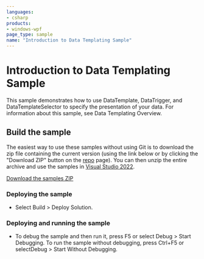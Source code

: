```yaml
---
languages:
- csharp
products:
- windows-wpf
page_type: sample
name: "Introduction to Data Templating Sample"
---
```


# Introduction to Data Templating Sample
This sample demonstrates how to use DataTemplate, DataTrigger, and DataTemplateSelector to specify the presentation of your data. For information about this sample, see Data Templating Overview.

## Build the sample
The easiest way to use these samples without using Git is to download the zip file containing the current version (using the link below or by clicking the "Download ZIP" button on the [repo](https://github.com/microsoft/WPF-Samples?tab=readme-ov-file) page). You can then unzip the entire archive and use the samples in [Visual Studio 2022](https://www.visualstudio.com/wpf-vs).

[Download the samples ZIP](../../archive/main.zip)

### Deploying the sample
- Select Build > Deploy Solution. 

### Deploying and running the sample
- To debug the sample and then run it, press F5 or select Debug >  Start Debugging. To run the sample without debugging, press Ctrl+F5 or selectDebug > Start Without Debugging. 


